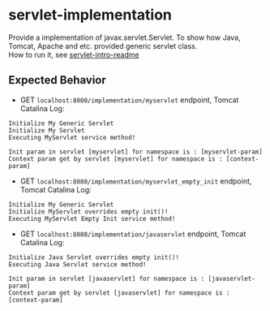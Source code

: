 # servlet-implementation
Provide a implementation of javax.servlet.Servlet. To show how Java, Tomcat, Apache and etc. provided generic servlet class. <br>
How to run it, see [servlet-intro-readme](https://github.com/rsun07/Java_Web/tree/master/servlet-intro#how-to-run-it)

## Expected Behavior
- GET `localhost:8080/implementation/myservlet` endpoint, Tomcat Catalina Log:
```
Initialize My Generic Servlet
Initialize My Servlet
Executing MyServlet service method!

Init param in servlet [myservlet] for namespace is : [myservlet-param]
Context param get by servlet [myservlet] for namespace is : [context-param]
```
- GET `localhost:8080/implementation/myservlet_empty_init` endpoint, Tomcat Catalina Log:
```
Initialize My Generic Servlet
Initialize MyServlet overrides empty init()!
Executing MyServlet Empty Init service method!
```
- GET `localhost:8080/implementation/javaservlet` endpoint, Tomcat Catalina Log:
```
Initialize Java Servlet overrides empty init()!
Executing Java Servlet service method!

Init param in servlet [javaservlet] for namespace is : [javaservlet-param]
Context param get by servlet [javaservlet] for namespace is : [context-param]
```
